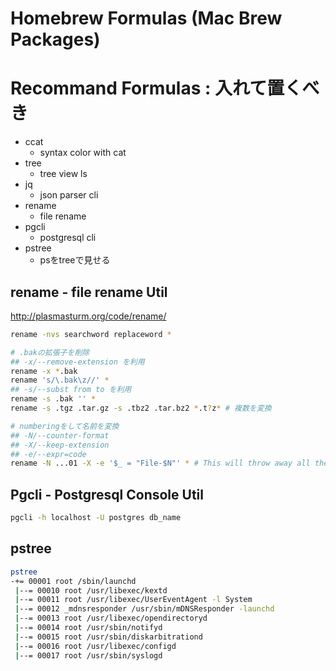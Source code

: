 Homebrew Formulas (Mac Brew Packages)
===================

# Recommand Formulas : 入れて置くべき

+ ccat
  + syntax color with cat
+ tree
  + tree view ls
+ jq
  + json parser cli
+ rename
  + file rename
+ pgcli
  + postgresql cli
+ pstree
  + psをtreeで見せる

## rename - file rename Util

<http://plasmasturm.org/code/rename/>

```sh
rename -nvs searchword replaceword *
```

```sh
# .bakの拡張子を削除
## -x/--remove-extension を利用
rename -x *.bak
rename 's/\.bak\z//' *
## -s/--subst from to を利用
rename -s .bak '' *
rename -s .tgz .tar.gz -s .tbz2 .tar.bz2 *.t?z* # 複数を変換

# numberingをして名前を変換
## -N/--counter-format
## -X/--keep-extension
## -e/--expr=code
rename -N ...01 -X -e '$_ = "File-$N"' * # This will throw away all the existing filenames and simply number the files from 1 through however many files there are – except that it will preserve their extensions
```

## Pgcli - Postgresql Console Util


```sh
pgcli -h localhost -U postgres db_name
```

## pstree

```sh
pstree
-+= 00001 root /sbin/launchd
 |--= 00010 root /usr/libexec/kextd
 |--= 00011 root /usr/libexec/UserEventAgent -l System
 |--= 00012 _mdnsresponder /usr/sbin/mDNSResponder -launchd
 |--= 00013 root /usr/libexec/opendirectoryd
 |--= 00014 root /usr/sbin/notifyd
 |--= 00015 root /usr/sbin/diskarbitrationd
 |--= 00016 root /usr/libexec/configd
 |--= 00017 root /usr/sbin/syslogd
```